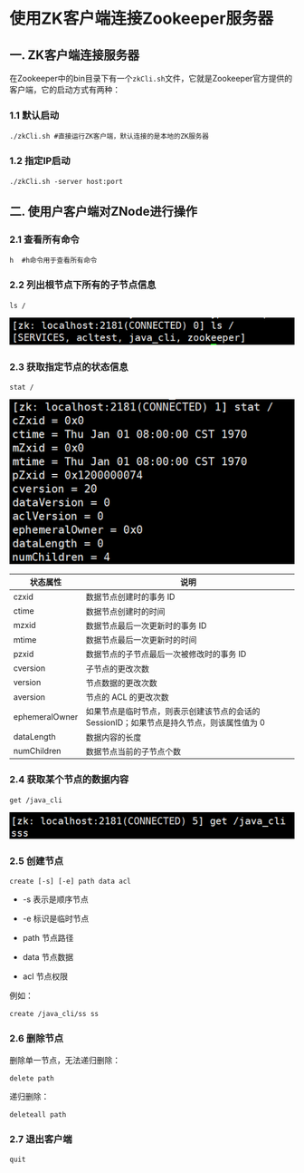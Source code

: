 # 使用ZK客户端连接Zookeeper服务器

## 一. ZK客户端连接服务器

在Zookeeper中的bin目录下有一个`zkCli.sh`文件，它就是Zookeeper官方提供的客户端，它的启动方式有两种：

### 1.1 默认启动

```shell
./zkCli.sh #直接运行ZK客户端，默认连接的是本地的ZK服务器
```

### 1.2 指定IP启动

```shell
./zkCli.sh -server host:port
```

## 二. 使用户客户端对ZNode进行操作

### 2.1 查看所有命令

```shell
h  #h命令用于查看所有命令
```

### 2.2 列出根节点下所有的子节点信息

```shell
ls /
```

![](../images/21.png)

### 2.3 获取指定节点的状态信息

```shell
stat /
```

![](../images/22.png)



| **状态属性**   | **说明**                                                     |
| -------------- | ------------------------------------------------------------ |
| czxid          | 数据节点创建时的事务 ID                                      |
| ctime          | 数据节点创建时的时间                                         |
| mzxid          | 数据节点最后一次更新时的事务 ID                              |
| mtime          | 数据节点最后一次更新时的时间                                 |
| pzxid          | 数据节点的子节点最后一次被修改时的事务 ID                    |
| cversion       | 子节点的更改次数                                             |
| version        | 节点数据的更改次数                                           |
| aversion       | 节点的 ACL 的更改次数                                        |
| ephemeralOwner | 如果节点是临时节点，则表示创建该节点的会话的 SessionID；如果节点是持久节点，则该属性值为 0 |
| dataLength     | 数据内容的长度                                               |
| numChildren    | 数据节点当前的子节点个数                                     |

### 2.4 获取某个节点的数据内容

```shell
get /java_cli
```

![](../images/23.png)

### 2.5 创建节点

```shell
create [-s] [-e] path data acl
```

- -s 表示是顺序节点

- -e 标识是临时节点

- path 节点路径

- data 节点数据

- acl 节点权限

例如：

```shell
create /java_cli/ss ss
```

### 2.6 删除节点

删除单一节点，无法递归删除：

```shell
delete path
```

递归删除：

```shell
deleteall path
```

### 2.7 退出客户端

```shell
quit
```

